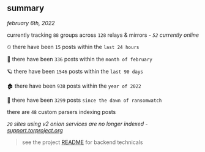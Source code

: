 
## summary
_february 6th, 2022_

currently tracking `88` groups across `128` relays & mirrors - _`52` currently online_

⏲ there have been `15` posts within the `last 24 hours`

🦈 there have been `336` posts within the `month of february`

🪐 there have been `1546` posts within the `last 90 days`

🏚 there have been `938` posts within the `year of 2022`

🦕 there have been `3299` posts `since the dawn of ransomwatch`

there are `48` custom parsers indexing posts

_`20` sites using v2 onion services are no longer indexed - [support.torproject.org](https://support.torproject.org/onionservices/v2-deprecation/)_

> see the project [README](https://github.com/thetanz/ransomwatch#ransomwatch--) for backend technicals
